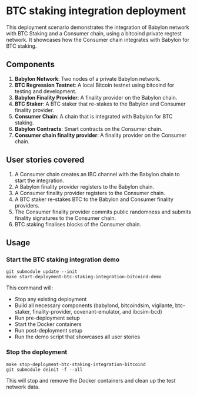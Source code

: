 # BTC staking integration deployment

This deployment scenario demonstrates the integration of Babylon network with
BTC Staking and a Consumer chain, using a bitcoind private regtest network.
It showcases how the Consumer chain integrates with Babylon for BTC staking.

## Components

1. **Babylon Network**: Two nodes of a private Babylon network.
2. **BTC Regression Testnet**: A local Bitcoin testnet using bitcoind for
   testing and development.
3. **Babylon Finality Provider**: A finality provider on the Babylon chain.
4. **BTC Staker**: A BTC staker that re-stakes to the Babylon and Consumer
   finality provider.
5. **Consumer Chain**: A chain that is integrated with Babylon for BTC staking.
6. **Babylon Contracts**: Smart contracts on the Consumer chain.
7. **Consumer chain finality provider**: A finality provider on the Consumer
   chain.

## User stories covered

1. A Consumer chain creates an IBC channel with the Babylon chain to start the
   integration.
2. A Babylon finality provider registers to the Babylon chain.
3. A Consumer finality provider registers to the Consumer chain.
4. A BTC staker re-stakes BTC to the Babylon and Consumer finality providers.
5. The Consumer finality provider commits public randomness and submits finality
   signatures to the Consumer chain.
6. BTC staking finalises blocks of the Consumer chain.

## Usage

### Start the BTC staking integration demo

```shell
git submodule update --init
make start-deployment-btc-staking-integration-bitcoind-demo
```

This command will:

- Stop any existing deployment
- Build all necessary components (babylond, bitcoindsim, vigilante, btc-staker,
    finality-provider, covenant-emulator, and ibcsim-bcd)
- Run pre-deployment setup
- Start the Docker containers
- Run post-deployment setup
- Run the demo script that showcases all user stories

### Stop the deployment

```shell
make stop-deployment-btc-staking-integration-bitcoind
git submodule deinit -f --all
```

This will stop and remove the Docker containers and clean up the test network
data.
